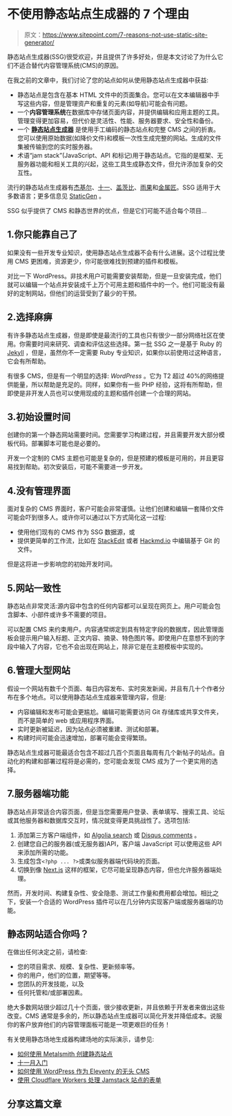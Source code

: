 # 不使用静态站点生成器的 7 个理由

> 原文：<https://www.sitepoint.com/7-reasons-not-use-static-site-generator/>

静态站点生成器(SSG)很受欢迎，并且提供了许多好处，但是本文讨论了为什么它们不适合替代内容管理系统(CMS)的原因。

在我之前的文章中，我们讨论了您的站点如何从使用静态站点生成器中获益:

*   静态站点是包含在基本 HTML 文件中的页面集合。您可以在文本编辑器中手写这些内容，但是管理资产和重复的元素(如导航)可能会有问题。
*   一个**内容管理系统**在数据库中存储页面内容，并提供编辑和应用主题的工具。管理变得更加容易，但代价是灵活性、性能、服务器要求、安全性和备份。
*   一个 [**静态站点生成器**](https://www.sitepoint.com/static-site-generators/) 是使用手工编码的静态站点和完整 CMS 之间的折衷。您可以使用原始数据(如降价文件)和模板一次性生成完整的网站。生成的文件集被传输到您的实时服务器。
*   术语“jam stack”(JavaScript、API 和标记)用于静态站点。它指的是框架、无服务器功能和相关工具的兴起，这些工具生成静态文件，但允许添加复杂的交互性。

流行的静态站点生成器有[杰基尔](https://www.sitepoint.com/set-jekyll-blog-5-minutes-poole/)、[十一](https://www.sitepoint.com/getting-started-with-eleventy/)、[盖茨比](https://www.sitepoint.com/gatsby-guide/)、[雨果](https://www.sitepoint.com/premium/books/a-beginner-s-guide-to-creating-a-static-website-with-hugo/read/1)和[金属匠](https://www.sitepoint.com/create-static-site-metalsmith/)。SSG 适用于大多数语言；更多信息见 [StaticGen](http://www.staticgen.com/) 。

SSG 似乎提供了 CMS 和静态世界的优点，但是它们可能不适合每个项目…

## 1.你只能靠自己了

如果没有一些开发专业知识，使用静态站点生成器不会有什么进展。这个过程比使用 CMS 更困难，资源更少，你可能很难找到预建的插件和模板。

对比一下 WordPress。非技术用户可能需要安装帮助，但是一旦安装完成，他们就可以编辑一个站点并安装成千上万个可用主题和插件中的一个。他们可能没有最好的定制网站，但他们的运营受到了最少的干预。

## 2.选择麻痹

有许多静态站点生成器，但是即使是最流行的工具也只有很少一部分网络社区在使用。你需要时间来研究、调查和评估这些选择。第一批 SSG 之一是基于 Ruby 的 [Jekyll](http://jekyllrb.com/) ，但是，虽然你不一定需要 Ruby 专业知识，如果你以前使用过这种语言，它会有所帮助。

有很多 CMS，但是有一个明显的选择: *WordPress* 。它为 T2 超过 40%的网络提供能量，所以帮助是充足的。同样，如果你有一些 PHP 经验，这将有所帮助，但即使是非开发人员也可以使用现成的主题和插件创建一个合理的网站。

## 3.初始设置时间

创建你的第一个静态网站需要时间。您需要学习构建过程，并且需要开发大部分模板代码。部署脚本可能也是必要的。

开发一个定制的 CMS 主题也可能是复杂的，但是预建的模板是可用的，并且更容易找到帮助。初次安装后，可能不需要进一步开发。

## 4.没有管理界面

面对复杂的 CMS 界面时，客户可能会非常谨慎。让他们创建和编辑一套降价文件可能会吓到很多人。或许你可以通过以下方式简化这一过程:

*   使用他们现有的 CMS 作为 SSG 数据源，或
*   提供更简单的工作流，比如在 [StackEdit](https://stackedit.io/) 或者 [Hackmd.io](https://hackmd.io/) 中编辑基于 Git 的文件。

但是这将进一步影响您的初始开发时间。

## 5.网站一致性

静态站点非常灵活:源内容中包含的任何内容都可以呈现在网页上。用户可能会包含脚本、小部件或许多不需要的项目。

可以配置 CMS 来约束用户。内容通常绑定到具有特定字段的数据库，因此管理面板会提示用户输入标题、正文内容、摘录、特色图片等。即使用户在意想不到的字段中输入了内容，它也不会出现在网站上，除非它是在主题模板中实现的。

## 6.管理大型网站

假设一个网站有数千个页面、每日内容发布、实时突发新闻，并且有几十个作者分布在多个地点。可以使用静态站点生成器来管理内容，但是:

*   内容编辑和发布可能会更尴尬。编辑可能需要访问 Git 存储库或共享文件夹，而不是简单的 web 或应用程序界面。
*   实时更新被延迟，因为站点必须被重建、测试和部署。
*   构建时间可能会迅速增加，部署可能会变得繁琐。

静态站点生成器可能最适合包含不超过几百个页面且每周有几个新帖子的站点。自动化的构建和部署过程将是必需的，您可能会发现 CMS 成为了一个更实用的选择。

## 7.服务器端功能

静态站点非常适合内容页面，但是当您需要用户登录、表单填写、搜索工具、论坛或其他服务器和数据库交互时，情况就变得更具挑战性了。选项包括:

1.  添加第三方客户端组件，如 [Algolia search](https://www.algolia.com/) 或 [Disqus comments](https://publishers.disqus.com/) 。
2.  创建您自己的服务器(或无服务器)API，客户端 JavaScript 可以使用这些 API 来添加所需的功能。
3.  生成包含`<?php ... ?>`或类似服务器端代码块的页面。
4.  切换到像 [Next.js](https://www.sitepoint.com/premium/books/build-a-blog-with-react-and-next-js/read/1) 这样的框架，它尽可能呈现静态内容，但也允许服务器端处理。

然而，开发时间、构建复杂性、安全隐患、测试工作量和费用都会增加。相比之下，安装一个合适的 WordPress 插件可以在几分钟内实现客户端或服务器端的功能。

## 静态网站适合你吗？

在做出任何决定之前，请检查:

*   您的项目需求、规模、复杂性、更新频率等。
*   你的用户，他们的位置，期望等等。
*   您团队的开发技能，以及
*   任何托管和/或部署因素。

绝大多数网站很少超过几十个页面，很少接收更新，并且依赖于开发者来做出这些改变。CMS 通常是多余的，所以静态站点生成器可以简化开发并降低成本。说服你的客户放弃他们的内容管理面板可能是一项更艰巨的任务！

有关使用静态场地生成器构建场地的实际演示，请参见:

*   [如何使用 Metalsmith 创建静态站点](https://www.sitepoint.com/create-static-site-metalsmith/)
*   [十一月入门](https://www.sitepoint.com/getting-started-with-eleventy/)
*   [如何使用 WordPress 作为 Eleventy 的无头 CMS](https://www.sitepoint.com/wordpress-headless-cms-eleventy/)
*   [使用 Cloudflare Workers 处理 Jamstack 站点的表单](https://www.sitepoint.com/jamstack-form-handling-cloudflare-workers/)

## 分享这篇文章